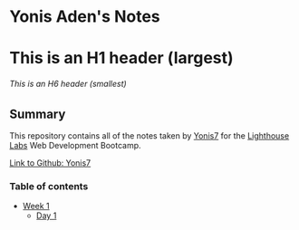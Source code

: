 # Yonis Aden's Notes
# This is an H1 header (largest)
###### This is an H6 header (smallest)  

## Summary 

This repository contains all of the notes taken by [Yonis7](https://github.com/Yonis7) for the [Lighthouse Labs](https://lighthouselabs.ca) Web Development Bootcamp.

[Link to Github: Yonis7](https://github.com/Yonis7)


### Table of contents
* [Week 1](/Week_1)
  * [Day 1](/Week_1/Day_1)